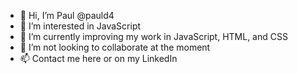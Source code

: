 - 👋 Hi, I’m Paul @pauld4
- 👀 I’m interested in JavaScript
- 🌱 I’m currently improving my work in JavaScript, HTML, and CSS
- 💞️ I’m not looking to collaborate at the moment
- 📫 Contact me here or on my LinkedIn

<!---
pauld4/pauld4 is a ✨ special ✨ repository because its `README.md` (this file) appears on your GitHub profile.
You can click the Preview link to take a look at your changes.
--->
